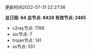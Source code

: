 更新时间2022-07-31 22:27:56

**总订阅: 64**
**总节点: 8428**
**有效节点: 2465**
- v2ray节点: 1766
- ssr节点: 7
- trojan节点: 141
- ss节点: 551

